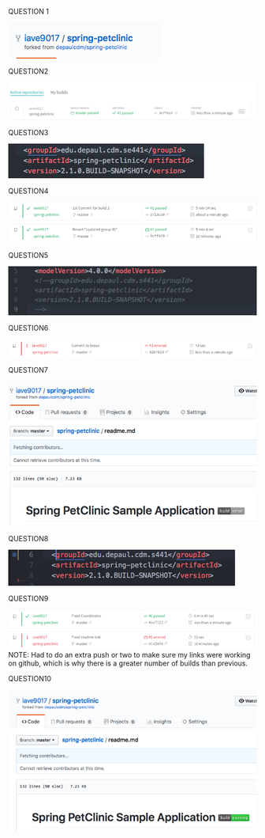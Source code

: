 QUESTION 1

![Question1](figures/1a_forked.png)

QUESTION2

![Question2](figures/1b_build1.png)

QUESTION3

![Question3](figures/1c_coord.png)

QUESTION4

![Question4](figures/1d_build2.png)

QUESTION5

![Question5](figures/1e_commentedout.png)

QUESTION6

![Question6](figures/1f_build3break.png)

QUESTION7

![Question7](figures/1g_status1.png)

QUESTION8

![Question8](figures/1h_fixedcoord.png)

QUESTION9

![Question9](figures/1i_finalbuild.png)
NOTE: Had to do an extra push or two to make sure my links were working on github, which is why there is a greater number of builds than previous.

QUESTION10

![Question10](figures/1j_status2.png)

